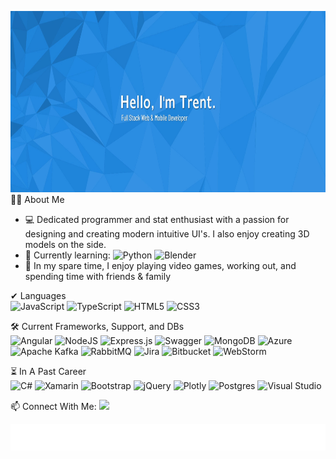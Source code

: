<img height=290 src="githubReadMeBannerBackground.jpg"></img>
<br/>
👨‍💻 About Me
- 💻 Dedicated programmer and stat enthusiast with a passion for designing and creating modern intuitive UI's. I also enjoy creating 3D models on the side.
- 🌱 Currently learning: 
![Python](https://img.shields.io/badge/python-3670A0?style=flat-square&logo=python&logoColor=ffdd54)
![Blender](https://img.shields.io/badge/blender-%23F5792A.svg?style=flat-square&logo=blender&logoColor=white)
- 💬 In my spare time, I enjoy playing video games, working out, and spending time with friends & family

✔ Languages
<br/>
![JavaScript](https://img.shields.io/badge/javascript-%23323330.svg?style=flat-square&logo=javascript&logoColor=%23F7DF1E)
![TypeScript](https://img.shields.io/badge/typescript-%23007ACC.svg?style=flat-square&logo=typescript&logoColor=white)
![HTML5](https://img.shields.io/badge/html5-%23E34F26.svg?style=flat-square&logo=html5&logoColor=white)
![CSS3](https://img.shields.io/badge/css3-%231572B6.svg?style=flat-square&logo=css3&logoColor=white)



🛠 Current Frameworks, Support, and DBs
<br/>
![Angular](https://img.shields.io/badge/angular-%23DD0031.svg?style=flat-square&logo=angular&logoColor=white)
![NodeJS](https://img.shields.io/badge/node.js-6DA55F?style=flat-square&logo=node.js&logoColor=white)
![Express.js](https://img.shields.io/badge/express.js-%23404d59.svg?style=flat-square&logo=express&logoColor=%2361DAFB)
![Swagger](https://img.shields.io/badge/-Swagger-%23Clojure?style=flat-square&logo=swagger&logoColor=white)
![MongoDB](https://img.shields.io/badge/MongoDB-%234ea94b.svg?style=flat-square&logo=mongodb&logoColor=white)
![Azure](https://img.shields.io/badge/azure-%230072C6.svg?style=flat-square&logo=microsoftazure&logoColor=white)
![Apache Kafka](https://img.shields.io/badge/Apache%20Kafka-000?style=flat-square&logo=apachekafka)
![RabbitMQ](https://img.shields.io/badge/Rabbitmq-FF6600?style=flat-square&logo=rabbitmq&logoColor=white)
![Jira](https://img.shields.io/badge/jira-%230A0FFF.svg?style=flat-square&logo=jira&logoColor=white)
![Bitbucket](https://img.shields.io/badge/bitbucket-%230047B3.svg?style=flat-square&logo=bitbucket&logoColor=white)
![WebStorm](https://img.shields.io/badge/webstorm-143?style=flat-square&logo=webstorm&logoColor=white&color=black)


⏳ In A Past Career
<br/>
![C#](https://img.shields.io/badge/c%23-%23239120.svg?style=flat-square&logo=c-sharp&logoColor=white)
![Xamarin](https://img.shields.io/badge/xamarin-3199DC?style=flat-square&logo=xamarin&logoColor=white)
![Bootstrap](https://img.shields.io/badge/bootstrap-%23563D7C.svg?style=flat-square&logo=bootstrap&logoColor=white)
![jQuery](https://img.shields.io/badge/jquery-%230769AD.svg?style=flat-square&logo=jquery&logoColor=white)
![Plotly](https://img.shields.io/badge/Plotly-%233F4F75.svg?style=flat-square&logo=plotly&logoColor=white)
![Postgres](https://img.shields.io/badge/postgres-%23316192.svg?style=flat-square&logo=postgresql&logoColor=white)
![Visual Studio](https://img.shields.io/badge/visual%20studio-5C2D91.svg?style=flat-square&logo=visual-studio&logoColor=white)

 📫 Connect With Me: 
 <a href="https://www.linkedin.com/in/trent-davis">
  <img src="https://img.shields.io/badge/Trent_Davis-%230077B5.svg?style=flat-square&logo=linkedin&logoColor=white">
 </a>
 
 ![Metrics](https://github.com/TrentD815/TrentD815/blob/main/github-metrics.svg)
